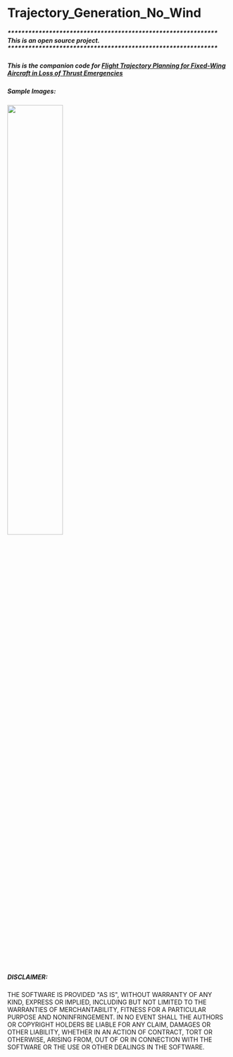 # Trajectory_Generation_No_Wind

##### ************************************************************* This is an open source project. *************************************************************
##### This is the companion code for [Flight Trajectory Planning for Fixed-Wing Aircraft in Loss of Thrust Emergencies](http://wcl.cs.rpi.edu/papers/trajectory_tech_report_oct_17.pdf "Research Paper")


##### Sample Images:

<p float="left" align="middle>
  <img src="https://github.com/paulsaswata/Trajectory_Generation_No_Wind/blob/master/v1.0/src/Sample/parts2d.png" width="50%" />
  <img src="https://github.com/paulsaswata/Trajectory_Generation_No_Wind/blob/master/v1.0/src/Sample/parts3d.png" width="50%" /> 
</p>

##### DISCLAIMER: 
THE SOFTWARE IS PROVIDED "AS IS", WITHOUT WARRANTY OF ANY KIND, EXPRESS OR IMPLIED, INCLUDING BUT NOT LIMITED TO THE WARRANTIES OF MERCHANTABILITY, FITNESS FOR A PARTICULAR PURPOSE AND NONINFRINGEMENT. IN NO EVENT SHALL THE AUTHORS OR COPYRIGHT HOLDERS BE LIABLE FOR ANY CLAIM, DAMAGES OR OTHER LIABILITY, WHETHER IN AN ACTION OF CONTRACT, TORT OR OTHERWISE, ARISING FROM, OUT OF OR IN CONNECTION WITH THE SOFTWARE OR THE USE OR OTHER DEALINGS IN THE SOFTWARE.

